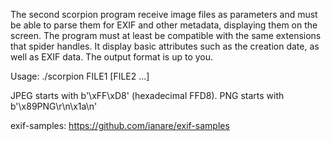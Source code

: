 The second scorpion program receive image files as parameters and must be able to
parse them for EXIF and other metadata, displaying them on the screen.
The program must at least be compatible with the same extensions that spider handles.
It display basic attributes such as the creation date, as well as EXIF data. The output format is up to you.

Usage:
    ./scorpion FILE1 [FILE2 ...]

JPEG starts with b'\xFF\xD8' (hexadecimal FFD8).
PNG starts with b'\x89PNG\r\n\x1a\n'

exif-samples:
https://github.com/ianare/exif-samples